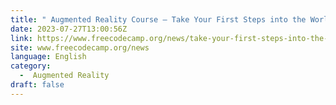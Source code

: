 ```yaml
---
title: " Augmented Reality Course – Take Your First Steps into the World of AR "
date: 2023-07-27T13:00:56Z
link: https://www.freecodecamp.org/news/take-your-first-steps-into-the-world-of-augmented-reality/?utm_medium=RSS&utm_source=news.12bit.vn
site: www.freecodecamp.org/news
language: English
category:
  -  Augmented Reality 
draft: false
---
```

